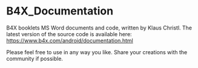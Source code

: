 # B4X_Documentation

B4X booklets MS Word documents and code, written by Klaus Christl.
The latest version of the source code is available here: https://www.b4x.com/android/documentation.html


Please feel free to use in any way you like. Share your creations with the community if possible.
